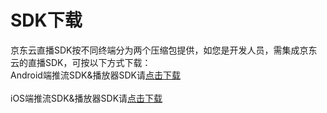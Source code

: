 # SDK下载

京东云直播SDK按不同终端分为两个压缩包提供，如您是开发人员，需集成京东云的直播SDK，可按以下方式下载：  
Android端推流SDK&播放器SDK请<a href="https://sdk-publish.s3.cn-north-1.jdcloud-oss.com/sdk/jdcloud_live_android_demo.zip">点击下载</a><br/>  
iOS端推流SDK&播放器SDK请<a href="https://sdk-publish.s3.cn-north-1.jdcloud-oss.com/jdt_video_sdk_ios_1.2.1.1001.zip">点击下载</a>

